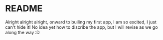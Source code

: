 # README

Alright alright alright, onward to builing my first app, I am so excited, I just can't hide it!
No idea yet how to discribe the app, but I will revise as we go along the way :D